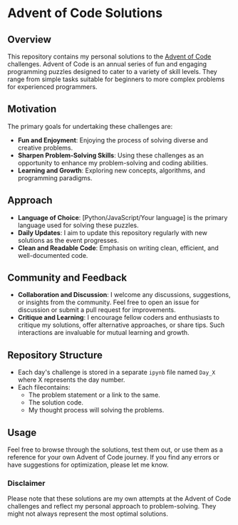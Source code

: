 # Advent of Code Solutions

## Overview
This repository contains my personal solutions to the [Advent of Code](https://adventofcode.com/2023) challenges. Advent of Code is an annual series of fun and engaging programming puzzles designed to cater to a variety of skill levels. They range from simple tasks suitable for beginners to more complex problems for experienced programmers.

## Motivation
The primary goals for undertaking these challenges are:
- **Fun and Enjoyment**: Enjoying the process of solving diverse and creative problems.
- **Sharpen Problem-Solving Skills**: Using these challenges as an opportunity to enhance my problem-solving and coding abilities.
- **Learning and Growth**: Exploring new concepts, algorithms, and programming paradigms.

## Approach
- **Language of Choice**: [Python/JavaScript/Your language] is the primary language used for solving these puzzles.
- **Daily Updates**: I aim to update this repository regularly with new solutions as the event progresses.
- **Clean and Readable Code**: Emphasis on writing clean, efficient, and well-documented code.

## Community and Feedback
- **Collaboration and Discussion**: I welcome any discussions, suggestions, or insights from the community. Feel free to open an issue for discussion or submit a pull request for improvements.
- **Critique and Learning**: I encourage fellow coders and enthusiasts to critique my solutions, offer alternative approaches, or share tips. Such interactions are invaluable for mutual learning and growth.

## Repository Structure
- Each day's challenge is stored in a separate `ipynb` file named `Day_X` where X represents the day number.
- Each filecontains:
  - The problem statement or a link to the same.
  - The solution code.
  - My thought process will solving the problems.

## Usage
Feel free to browse through the solutions, test them out, or use them as a reference for your own Advent of Code journey. If you find any errors or have suggestions for optimization, please let me know.

### Disclaimer
Please note that these solutions are my own attempts at the Advent of Code challenges and reflect my personal approach to problem-solving. They might not always represent the most optimal solutions.
